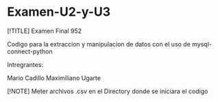 # Examen-U2-y-U3

[!TITLE]
Examen Final 952

Codigo para la extraccion y manipulacion de datos con el uso de mysql-connect-python

Intregrantes:

Mario Cadillo
Maximiliano Ugarte

[!NOTE]
Meter archivos .csv en el Directory donde se iniciara el codigo
